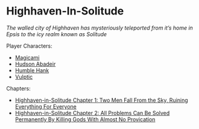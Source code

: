 # Highhaven-In-Solitude
 
*The walled city of Highhaven has mysteriously teleported from it’s home in Epsis to the icy realm known as Solitude*
 
Player Characters:  
- [Magicami](/characters/magicami)  
- [Hudson Abadeir](/characters/hudson)  
- [Humble Hank](/characters/humble-hank)  
- [Vulptic](/characters/vulptic)
 
Chapters:  
- [Highhaven-in-Solitude Chapter 1: Two Men Fall From the Sky, Ruining Everything For Everyone](https://graveyard-world.obsidianportal.com/adventure-log/highhaven-in-solitude-chapter-1)  
- [Highhaven-in-Solitude Chapter 2: All Problems Can Be Solved Permanently By Killing Gods With Almost No Provication](https://graveyard-world.obsidianportal.com/adventure-log/highhaven-in-solitude-chapter-2)
 